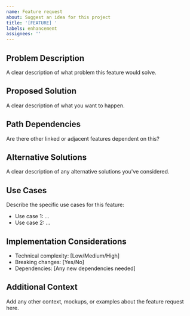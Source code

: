 ```yaml
---
name: Feature request
about: Suggest an idea for this project
title: '[FEATURE] '
labels: enhancement
assignees: ''
---
```


## Problem Description
A clear description of what problem this feature would solve.

## Proposed Solution
A clear description of what you want to happen.

## Path Dependencies
Are there other linked or adjacent features dependent on this?

## Alternative Solutions
A clear description of any alternative solutions you've considered.

## Use Cases
Describe the specific use cases for this feature:
- Use case 1: ...
- Use case 2: ...

## Implementation Considerations
- Technical complexity: [Low/Medium/High]
- Breaking changes: [Yes/No]
- Dependencies: [Any new dependencies needed]

## Additional Context
Add any other context, mockups, or examples about the feature request here.
